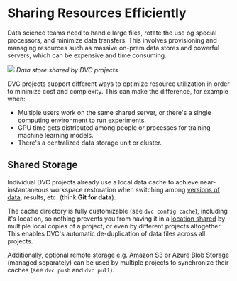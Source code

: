 # Sharing Resources Efficiently

Data science teams need to handle large files, rotate the use og special
processors, and minimize data transfers. This involves provisioning and managing
resources such as massive on-prem data stores and powerful servers, which can be
expensive and time consuming.

![](/img/shared-server.png) _Data store shared by DVC projects_

DVC projects support different ways to optimize resource utilization in order to
minimize cost and complexity. This can make the difference, for example when:

- Multiple users work on the same shared server, or there's a single computing
  environment to run experiments.
- GPU time gets distributed among people or processes for training machine
  learning models.
- There's a centralized data storage unit or cluster.

## Shared Storage

Individual DVC projects already use a local data <abbr>cache</abbr> to achieve
near-instantaneous <abbr>workspace</abbr> restoration when switching among
[versions of data](/doc/use-cases/versioning-data-and-model-files), results,
etc. (think **Git for data**).

The cache directory is fully customizable (see `dvc config cache`), including
it's location, so nothing prevents you from having it in a
[location shared](/doc/user-guide/how-to/share-a-dvc-cache) by multiple local
copies of a <abbr>project</abbr>, or even by different projects altogether. This
enables DVC's automatic de-duplication of data files across all projects.

Additionally, optional [remote storage](/doc/command-reference/remote) e.g.
Amazon S3 or Azure Blob Storage (managed separately) can be used by multiple
projects to synchronize their caches (see `dvc push` and `dvc pull`).

<!--

## Example: Shared Development Server

You and your colleagues can work in separate directories as usual, and DVC will
handle all your data in the most effective way possible. Let's say you are
cleaning up raw data for later stages:

```dvc
$ dvc add raw
$ dvc run -n clean_data -d cleanup.py -d raw -o clean \
          ./cleanup.py raw clean
# The data is cached in the shared location.
$ git add raw.dvc dvc.yaml dvc.lock .gitignore
$ git commit -m "cleanup raw data"
$ git push
```

Your colleagues can [checkout](/doc/command-reference/checkout) the data (from
the shared <abbr>cache</abbr>), and have both `raw` and `clean` data files
appear in their workspace without moving anything manually. After this, they
could decide to continue building this [pipeline](/doc/command-reference/dag)
and process the clean data:

```dvc
$ git pull
$ dvc checkout
A       raw  # Data is linked from cache to workspace.
$ dvc run -n process_clean_data -d process.py -d clean -o processed
          ./process.py clean processed
$ git add dvc.yaml dvc.lock
$ git commit -m "process clean data"
$ git push
```

And now you can just as easily make their work appear in your workspace with:

```dvc
$ git pull
$ dvc checkout
A       processed
```

-->
